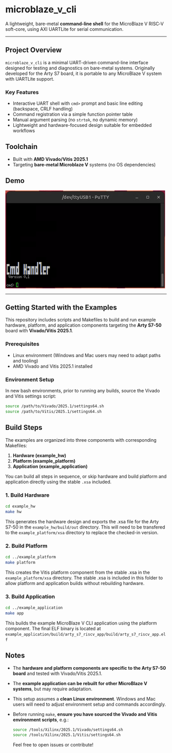 # microblaze_v_cli

A lightweight, bare-metal **command-line shell** for the MicroBlaze V RISC‑V soft-core, using AXI UARTLite for serial communication.

---

## Project Overview

`microblaze_v_cli` is a minimal UART-driven command-line interface designed for testing and diagnostics on bare-metal systems. Originally developed for the Arty S7 board, it is portable to any MicroBlaze V system with UARTLite support.

### Key Features

- Interactive UART shell with `cmd>` prompt and basic line editing (backspace, CRLF handling)
- Command registration via a simple function pointer table
- Manual argument parsing (no `strtok`, no dynamic memory)
- Lightweight and hardware-focused design suitable for embedded workflows

## Toolchain

- Built with **AMD Vivado/Vitis 2025.1**
- Targeting **bare-metal Microblaze V** systems (no OS dependencies)

## Demo

![UART CLI Demo](/docs/cmd_helper_video.gif)

---

## Getting Started with the Examples

This repository includes scripts and Makefiles to build and run example hardware, platform, and application components targeting the **Arty S7-50** board with **Vivado/Vitis 2025.1**.

### Prerequisites

- Linux environment (Windows and Mac users may need to adapt paths and tooling)
- AMD Vivado and Vitis 2025.1 installed

### Environment Setup

In new bash environments, prior to running any builds, source the Vivado and Vitis settings script:

```bash
source /path/to/Vivado/2025.1/settings64.sh
source /path/to/Vitis/2025.1/settings64.sh
```

## Build Steps

The examples are organized into three components with corresponding Makefiles:

1. **Hardware (example_hw)**
2. **Platform (example_platform)**
3. **Application (example_application)**

You can build all steps in sequence, or skip hardware and build platform and application directly using the stable `.xsa` included.

### 1. Build Hardware

```bash
cd example_hw
make hw
```
This generates the hardware design and exports the .xsa file for the Arty S7-50 in the `example_hw/build/out` directory. This will need to be transfered to the `example_platform/xsa` directory to replace the checked-in version.


### 2. Build Platform

```bash
cd ../example_platform
make platform
```
This creates the Vitis platform component from the stable .xsa in the `example_platform/xsa` directory. The stable .xsa is included in this folder to allow platform and application builds without rebuilding hardware.

### 3. Build Application

```bash
cd ../example_application
make app
```
This builds the example MicroBlaze V CLI application using the platform component. The final ELF binary is located at `example_application/build/arty_s7_riscv_app/build/arty_s7_riscv_app.elf`

## Notes

- The **hardware and platform components are specific to the Arty S7-50 board** and tested with Vivado/Vitis 2025.1.
- The **example application can be rebuilt for other MicroBlaze V systems**, but may require adaptation.
- This setup assumes a **clean Linux environment**. Windows and Mac users will need to adjust environment setup and commands accordingly.
- Before running `make`, **ensure you have sourced the Vivado and Vitis environment scripts**, e.g.:
  
  ```bash
  source /tools/Xilinx/2025.1/Vivado/settings64.sh
  source /tools/Xilinx/2025.1/Vitis/settings64.sh
  ```

  Feel free to open issues or contribute!